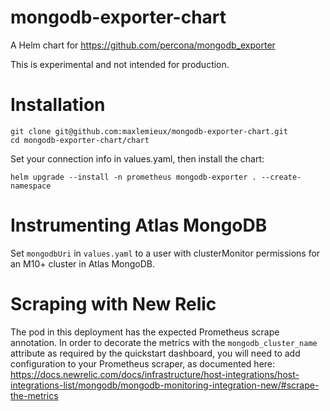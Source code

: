 # mongodb-exporter-chart
A Helm chart for https://github.com/percona/mongodb_exporter

This is experimental and not intended for production.

# Installation

```
git clone git@github.com:maxlemieux/mongodb-exporter-chart.git
cd mongodb-exporter-chart/chart
```

Set your connection info in values.yaml, then install the chart:

```
helm upgrade --install -n prometheus mongodb-exporter . --create-namespace
```

# Instrumenting Atlas MongoDB

Set `mongodbUri` in `values.yaml` to a user with clusterMonitor permissions for an M10+ cluster in Atlas MongoDB.

# Scraping with New Relic

The pod in this deployment has the expected Prometheus scrape annotation. In order to decorate the metrics with the `mongodb_cluster_name` attribute as required by the quickstart dashboard, you will need to add configuration to your Prometheus scraper, as documented here: https://docs.newrelic.com/docs/infrastructure/host-integrations/host-integrations-list/mongodb/mongodb-monitoring-integration-new/#scrape-the-metrics
